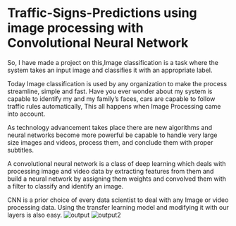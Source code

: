 # Traffic-Signs-Predictions using image processing with Convolutional Neural Network
So, I have made a project on this,Image classification is a task where the system takes an input image and classifies it with an appropriate label.

Today Image classification is used by any organization to make the process streamline, simple and fast. Have you ever wonder about my system is capable to identify my and my family’s faces, cars are capable to follow traffic rules automatically, This all happens when Image Processing came into account.

As technology advancement takes place there are new algorithms and neural networks become more powerful be capable to handle very large size images and videos, process them, and conclude them with proper subtitles.

A convolutional neural network is a class of deep learning which deals with processing image and video data by extracting features from them and build a neural network by assigning them weights and convolved them with a filter to classify and identify an image.

CNN is a prior choice of every data scientist to deal with any Image or video processing data. Using the transfer learning model and modifying it with our layers is also easy.
![output](https://user-images.githubusercontent.com/77582313/229307853-8edaca19-ba63-4ef0-b0c1-0f865ef7333a.png)
![output2](https://user-images.githubusercontent.com/77582313/229307854-911b51b4-db32-4128-91e0-0fd3809ec6c5.png)
